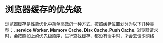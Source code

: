 # 浏览器缓存的优先级

浏览器缓存是性能优化中简单高效的一种方式，按照缓存位置划分为以下几种类型：. **service Worker. Memory Cache. Disk Cache. Push Cache**. 浏览器请求时，会按照如上的优先级顺序，进行查找缓存，都没有命中时，才会去请求网络